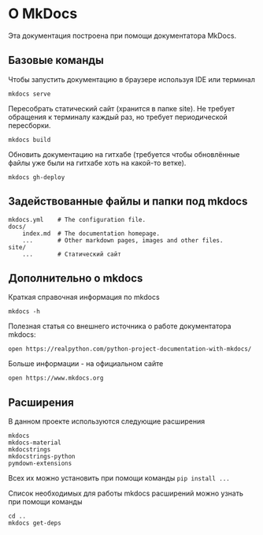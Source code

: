 # О MkDocs

Эта документация построена при помощи документатора MkDocs.

## Базовые команды

Чтобы запустить документацию в браузере используя IDE или терминал
```shell
mkdocs serve
```

Пересобрать статический сайт (хранится в папке site). 
Не требует обращения к терминалу каждый раз, но требует периодической пересборки.
```shell
mkdocs build
```

Обновить документацию на гитхабе (требуется чтобы обновлённые файлы уже были на гитхабе хоть на какой-то ветке).
```shell
mkdocs gh-deploy
```
## Задействованные файлы и папки под mkdocs

    mkdocs.yml    # The configuration file.
    docs/
        index.md  # The documentation homepage.
        ...       # Other markdown pages, images and other files.
    site/
        ...       # Статический сайт

## Дополнительно о mkdocs

Краткая справочная информация по mkdocs
```shell
mkdocs -h
```

Полезная статья со внешнего источника о работе документатора mkdocs:
```shell
open https://realpython.com/python-project-documentation-with-mkdocs/
```

Больше информации - на официальном сайте
```shell
open https://www.mkdocs.org
```

## Расширения

В данном проекте используются следующие расширения
```
mkdocs
mkdocs-material
mkdocstrings
mkdocstrings-python
pymdown-extensions
```
Всех их можно установить при помощи команды ``pip install ...``

Список необходимых для работы mkdocs расширений можно узнать при помощи команды
```shell
cd ..
mkdocs get-deps
```
